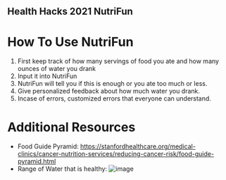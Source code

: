 ## Health Hacks 2021 NutriFun 
# How To Use NutriFun
1. First keep track of how many servings of food you ate and how many ounces of water you drank
2. Input it into NutriFun
3. NutriFun will tell you if this is enough or you ate too much or less.
4. Give personalized feedback about how much water you drank.
5. Incase of errors, customized errors that everyone can understand.

# Additional Resources 
* Food Guide Pyramid: https://stanfordhealthcare.org/medical-clinics/cancer-nutrition-services/reducing-cancer-risk/food-guide-pyramid.html
* Range of Water that is healthy: ![image](https://user-images.githubusercontent.com/70870309/114217149-a74e6980-991c-11eb-82fd-69974d6b6ef3.png)
